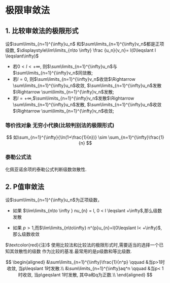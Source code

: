 # 极限审敛法

## 1. 比较审敛法的极限形式

设$\sum\limits_{n=1}^{\infty}u_n$ 和$\sum\limits_{n=1}^{\infty}v_n$都是正项级数, $\displaystyle\lim\limits_{n\to \infty} \frac {u_n}{v_n}= l(0\leqslant l \leqslant\infty)$

- 若$0< l< +\infty$, 则$\sum\limits_{n=1}^{\infty}u_n$与$\sum\limits_{n=1}^{\infty}v_n$同敛散;
- 若$l=0$, 则$\sum\limits_{n=1}^{\infty}v_n$收敛$\Rightarrow \sum\limits_{n=1}^{\infty}u_n$收敛, $\sum\limits_{n=1}^{\infty}u_n$发散$\Rightarrow \sum\limits_{n=1}^{\infty}v_n$发散;
- 若$l=+\infty$,$\sum\limits_{n=1}^{\infty}v_n$发散$\Rightarrow \sum\limits_{n=1}^{\infty}u_n$发散, $\sum\limits_{n=1}^{\infty}u_n$收敛$\Rightarrow \sum\limits_{n=1}^{\infty}v_n$收敛;

### 等价找对象 **无穷小代换(比较判别法的极限形式)**

$$
如\sum_{n=1}^{\infty}{\ln(1+\frac{1}{n})} \sim \sum_{n=1}^{\infty}\frac{1}{n}
$$

### 泰勒公式法

化佩亚诺余项的泰勒公式判断级数敛散性.

## 2. P值审敛法

设$\sum\limits_{n=1}^{\infty}u_n$为正项级数，

- 如果 $\lim\limits_{n\to \infty } nu_{n} = l, 0 < l \leqslant +\infty$,那么级数发散

- 如果 $p>1$,而$\lim\limits_{n\to\infty} n^{p}u_{n}=l(0\leqslant l< +\infty)$,那么级数收敛

$\textcolor{red}{注}$ 使用比较法和比较法的极限形式时,需要适当的选择一个已知其敛散性的级数 作为比较的基准.最常用的是p级数和等比级数.

$$
\begin{aligned}
	&\sum\limits_{n=1}^{\infty}\frac{1}{n^p} \qquad &当p>1时收敛, 当p\leqslant 1时发散.\\
	&\sum\limits_{n=1}^{\infty}aq^n \qquad &当p< 1时收敛, 当p\geqslant 1时发散, 其中a和q为正数.\\
\end{aligned}
$$
